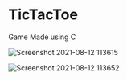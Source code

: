 # TicTacToe
Game Made using C

![Screenshot 2021-08-12 113615](https://user-images.githubusercontent.com/61109479/129146341-cedbf16a-3e97-4392-acf0-15e067b0e610.jpg)

![Screenshot 2021-08-12 113652](https://user-images.githubusercontent.com/61109479/129146343-4748b5d7-6f16-4f31-b666-218c44a87932.jpg)
